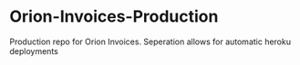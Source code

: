 # Orion-Invoices-Production
Production repo for Orion Invoices. Seperation allows for automatic heroku deployments

